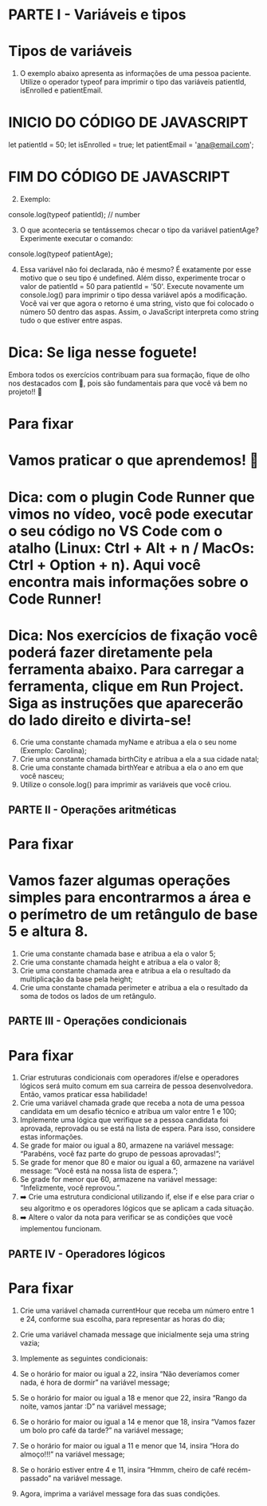 # PARTE I - Variáveis e tipos

# Tipos de variáveis
1. O exemplo abaixo apresenta as informações de uma pessoa paciente. Utilize o operador typeof para imprimir o tipo das variáveis patientId, isEnrolled e patientEmail.

# INICIO DO CÓDIGO DE JAVASCRIPT

let patientId = 50;
let isEnrolled = true;
let patientEmail = 'ana@email.com';

# FIM DO CÓDIGO DE JAVASCRIPT

2. Exemplo:

console.log(typeof patientId); // number

3. O que aconteceria se tentássemos checar o tipo da variável patientAge? Experimente executar o comando:

console.log(typeof patientAge);

4. Essa variável não foi declarada, não é mesmo? É exatamente por esse motivo que o seu tipo é undefined. Além disso, experimente trocar o valor de patientId = 50 para patientId = '50'. Execute novamente um console.log() para imprimir o tipo dessa variável após a modificação. Você vai ver que agora o retorno é uma string, visto que foi colocado o número 50 dentro das aspas. Assim, o JavaScript interpreta como string tudo o que estiver entre aspas.

# Dica: Se liga nesse foguete!
Embora todos os exercícios contribuam para sua formação, fique de olho nos destacados com 🚀, pois são fundamentais para que você vá bem no projeto!! 👀

# Para fixar
# Vamos praticar o que aprendemos! 💪

# Dica: com o plugin Code Runner que vimos no vídeo, você pode executar o seu código no VS Code com o atalho (Linux: Ctrl + Alt + n / MacOs: Ctrl + Option + n). Aqui você encontra mais informações sobre o Code Runner!

# Dica: Nos exercícios de fixação você poderá fazer diretamente pela ferramenta abaixo. Para carregar a ferramenta, clique em Run Project. Siga as instruções que aparecerão do lado direito e divirta-se!

6. Crie uma constante chamada myName e atribua a ela o seu nome (Exemplo: Carolina);
7. Crie uma constante chamada birthCity e atribua a ela a sua cidade natal;
8. Crie uma constante chamada birthYear e atribua a ela o ano em que você nasceu;
9. Utilize o console.log() para imprimir as variáveis que você criou.

## PARTE II - Operações aritméticas

# Para fixar
# Vamos fazer algumas operações simples para encontrarmos a área e o perímetro de um retângulo de base 5 e altura 8.

1. Crie uma constante chamada base e atribua a ela o valor 5;
2. Crie uma constante chamada height e atribua a ela o valor 8;
3. Crie uma constante chamada area e atribua a ela o resultado da multiplicação da base pela height;
4. Crie uma constante chamada perimeter e atribua a ela o resultado da soma de todos os lados de um retângulo.

## PARTE III - Operações condicionais

# Para fixar

1. Criar estruturas condicionais com operadores if/else e operadores lógicos será muito comum em sua carreira de pessoa desenvolvedora. Então, vamos praticar essa habilidade!
2. Crie uma variável chamada grade que receba a nota de uma pessoa candidata em um desafio técnico e atribua um valor entre 1 e 100;
3. Implemente uma lógica que verifique se a pessoa candidata foi aprovada, reprovada ou se está na lista de espera. Para isso, considere estas informações.
4. Se grade for maior ou igual a 80, armazene na variável message: “Parabéns, você faz parte do grupo de pessoas aprovadas!”;
5. Se grade for menor que 80 e maior ou igual a 60, armazene na variável message: “Você está na nossa lista de espera.”;
6. Se grade for menor que 60, armazene na variável message: “Infelizmente, você reprovou.”.
7. ➡️ Crie uma estrutura condicional utilizando if, else if e else para criar o seu algoritmo e os operadores lógicos que se aplicam a cada situação.
8. ➡️ Altere o valor da nota para verificar se as condições que você implementou funcionam.

## PARTE IV - Operadores lógicos

# Para fixar
1. Crie uma variável chamada currentHour que receba um número entre 1 e 24, conforme sua escolha, para representar as horas do dia;

2. Crie uma variável chamada message que inicialmente seja uma string vazia;

3. Implemente as seguintes condicionais:

4. Se o horário for maior ou igual a 22, insira “Não deveríamos comer nada, é hora de dormir” na variável message;

5. Se o horário for maior ou igual a 18 e menor que 22, insira “Rango da noite, vamos jantar :D” na variável message;

6. Se o horário for maior ou igual a 14 e menor que 18, insira “Vamos fazer um bolo pro café da tarde?” na variável message;

7. Se o horário for maior ou igual a 11 e menor que 14, insira “Hora do almoço!!!” na variável message;

8. Se o horário estiver entre 4 e 11, insira “Hmmm, cheiro de café recém-passado” na variável message.

9. Agora, imprima a variável message fora das suas condições.

